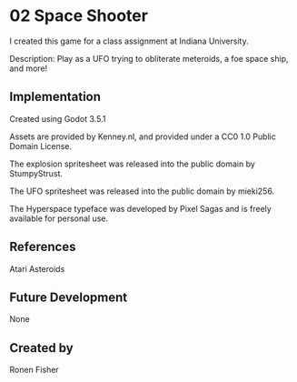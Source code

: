 # 02 Space Shooter

I created this game for a class assignment at Indiana University.

Description: Play as a UFO trying to obliterate meteroids, a foe space ship, and more!

## Implementation
Created using Godot 3.5.1

Assets are provided by Kenney.nl, and provided under a CC0 1.0 Public Domain License.

The explosion spritesheet was released into the public domain by StumpyStrust.

The UFO spritesheet was released into the public domain by mieki256.

The Hyperspace typeface was developed by Pixel Sagas and is freely available for personal use.

## References
Atari Asteroids

## Future Development
None

## Created by
Ronen Fisher
